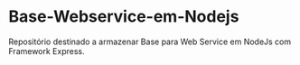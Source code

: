 # Base-Webservice-em-Nodejs
Repositório destinado a armazenar Base para Web Service em NodeJs com Framework Express.
